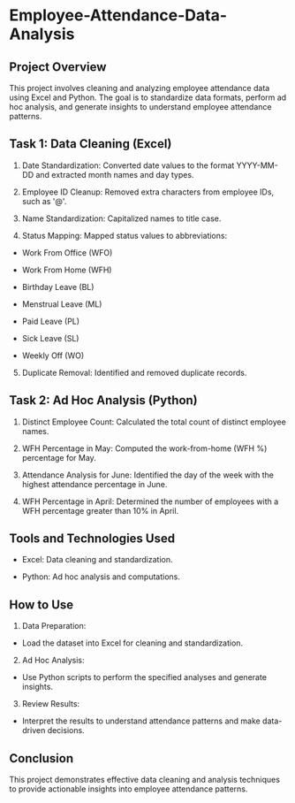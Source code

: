 # Employee-Attendance-Data-Analysis

## Project Overview

This project involves cleaning and analyzing employee attendance data using Excel and Python. The goal is to standardize data formats, perform ad hoc analysis, and generate insights to understand employee attendance patterns.

## Task 1: Data Cleaning (Excel)

1) Date Standardization: Converted date values to the format YYYY-MM-DD and extracted month names and day types.

2) Employee ID Cleanup: Removed extra characters from employee IDs, such as '@'.

3) Name Standardization: Capitalized names to title case.

4) Status Mapping: Mapped status values to abbreviations:
 - Work From Office (WFO)
  
 - Work From Home (WFH)

 - Birthday Leave (BL)

 - Menstrual Leave (ML)

 - Paid Leave (PL)

 - Sick Leave (SL)

 - Weekly Off (WO)

5) Duplicate Removal: Identified and removed duplicate records.

## Task 2: Ad Hoc Analysis (Python)

1) Distinct Employee Count: Calculated the total count of distinct employee names.

2) WFH Percentage in May: Computed the work-from-home (WFH %) percentage for May.

3) Attendance Analysis for June: Identified the day of the week with the highest attendance percentage in June.

4) WFH Percentage in April: Determined the number of employees with a WFH percentage greater than 10% in April.

## Tools and Technologies Used

- Excel: Data cleaning and standardization.

- Python: Ad hoc analysis and computations.

## How to Use

1. Data Preparation:

 - Load the dataset into Excel for cleaning and standardization.

2. Ad Hoc Analysis:

 - Use Python scripts to perform the specified analyses and generate insights.

3. Review Results:

 - Interpret the results to understand attendance patterns and make data-driven decisions.

## Conclusion

This project demonstrates effective data cleaning and analysis techniques to provide actionable insights into employee attendance patterns.

